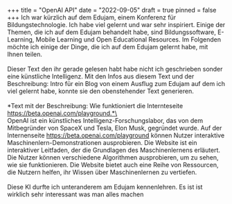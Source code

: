 +++
title = "OpenAI API"
date = "2022-09-05"
draft = true
pinned = false
+++
Ich war kürzlich auf dem Edujam, einem Konferenz für Bildungstechnologie. Ich habe viel gelernt und war sehr inspiriert. Einige der Themen, die ich auf dem Edujam behandelt habe, sind Bildungssoftware, E-Learning, Mobile Learning und Open Educational Resources. Im Folgenden möchte ich einige der Dinge, die ich auf dem Edujam gelernt habe, mit Ihnen teilen.\
\
Dieser Text den ihr gerade gelesen habt habe nicht ich geschrieben sonder eine künstliche Intelligenz. Mit den Infos aus diesem Text und der Beschreibung: Intro für ein Blog von einem Ausflug zum Edujam auf dem ich viel gelernt habe, konnte sie den obenstehender Text generieren. \
\
*Text mit der Beschreibung: Wie funktioniert die Internteseite https://beta.openai.com/playground.*\
\
OpenAI ist ein künstliches Intelligenz-Forschungslabor, das von dem Mitbegründer von SpaceX und Tesla, Elon Musk, gegründet wurde. Auf der Internenseite https://beta.openai.com/playground können Nutzer interaktive Maschinenlern-Demonstrationen ausprobieren. Die Website ist ein interaktiver Leitfaden, der die Grundlagen des Maschinenlernens erläutert. Die Nutzer können verschiedene Algorithmen ausprobieren, um zu sehen, wie sie funktionieren. Die Website bietet auch eine Reihe von Ressourcen, die Nutzern helfen, ihr Wissen über Maschinenlernen zu vertiefen.\
\
Diese KI durfte ich unteranderem am Edujam kennenlehren. Es ist ist wirklich sehr interessant was man alles machen